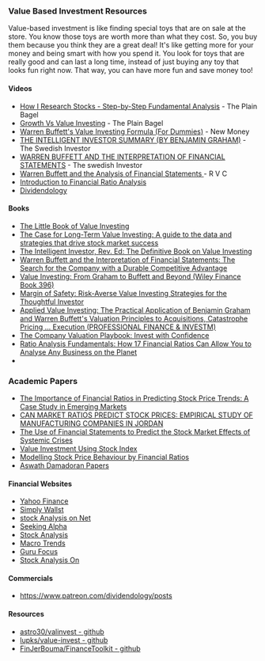 ### Value Based Investment Resources

Value-based investment is like finding special toys that are on sale at the store. You know those toys are worth more than what they cost. So, you buy them because you think they are a great deal! It's like getting more for your money and being smart with how you spend it. You look for toys that are really good and can last a long time, instead of just buying any toy that looks fun right now. That way, you can have more fun and save money too!


#### Videos
- [How I Research Stocks - Step-by-Step Fundamental Analysis](https://www.youtube.com/watch?v=kXYvRR7gV2E) - The Plain Bagel
- [Growth Vs Value Investing](https://www.youtube.com/watch?v=6sUvcWpPvFE) - The Plain Bagel
- [Warren Buffett's Value Investing Formula (For Dummies)](https://www.youtube.com/watch?v=dWDPMD_rCY0) -  New Money
- [THE INTELLIGENT INVESTOR SUMMARY (BY BENJAMIN GRAHAM)](https://www.youtube.com/watch?v=npoyc_X5zO8) - The Swedish Investor
- [WARREN BUFFETT AND THE INTERPRETATION OF FINANCIAL STATEMENTS](https://www.youtube.com/watch?v=lBBXmim527A&t=239s) - The swedish Investor
- [Warren Buffett and the Analysis of Financial Statements
](https://www.youtube.com/watch?v=knaQgfxIi18&t=2419s) - R V C
- [Introduction to Financial Ratio Analysis](https://www.udemy.com/course/introduction-to-financial-ratio-analysis)
- [Dividendology](https://www.youtube.com/@Dividendology)

#### Books
- [The Little Book of Value Investing](https://www.amazon.com/Little-Book-Value-Investing/dp/0470055898/)
- [The Case for Long-Term Value Investing: A guide to the data and strategies that drive stock market success](https://www.amazon.com/Case-Long-Term-Value-Investing-strategies-ebook/dp/B09MKKPM4P/)
- [The Intelligent Investor, Rev. Ed: The Definitive Book on Value Investing](https://www.amazon.com/Intelligent-Investor-Collins-Business-Essentials-ebook/dp/B000FC12C8/)
- [Warren Buffett and the Interpretation of Financial Statements: The Search for the Company with a Durable Competitive Advantage](https://www.amazon.com/Warren-Buffett-Interpretation-Financial-Statements-ebook/dp/B004DCAB28)
- [Value Investing: From Graham to Buffett and Beyond (Wiley Finance Book 396)](https://www.amazon.com/Value-Investing-Graham-Buffett-Finance-ebook/dp/B08M5C79D9/)
- [Margin of Safety: Risk-Averse Value Investing Strategies for the Thoughtful Investor ](https://www.amazon.com/Margin-Safety-Risk-Averse-Strategies-Thoughtful/dp/0887305105/)
- [Applied Value Investing: The Practical Application of Benjamin Graham and Warren Buffett's Valuation Principles to Acquisitions, Catastrophe Pricing ... Execution (PROFESSIONAL FINANCE & INVESTM)](https://www.amazon.co.uk/Applied-Value-Investing-Application-Acquisitions/dp/0071628185/)
- [The Company Valuation Playbook: Invest with Confidence](https://www.amazon.co.uk/Company-Valuation-Playbook-Invest-Confidence/dp/1838470816)
- [Ratio Analysis Fundamentals: How 17 Financial Ratios Can Allow You to Analyse Any Business on the Planet ](https://www.amazon.co.uk/Ratio-Analysis-Fundamentals-Financial-Business/dp/1494922630)
- 
### Academic Papers
- [The Importance of Financial Ratios in Predicting Stock Price Trends: A Case Study in Emerging Markets](https://wneiz.pl/nauka_wneiz/frfu/79-2016/FRFU-79-13.pdf)
- [CAN MARKET RATIOS PREDICT STOCK PRICES: EMPIRICAL STUDY OF MANUFACTURING COMPANIES IN JORDAN](https://ijecm.co.uk/wp-content/uploads/2020/03/8316.pdf)
- [The Use of Financial Statements to Predict the Stock Market Effects of Systemic Crises](https://scholarship.claremont.edu/cgi/viewcontent.cgi?article=1088&context=cgu_etd)
- [Value Investment Using Stock Index](https://link.springer.com/chapter/10.1007/978-3-030-00677-8_9)
- [Modelling Stock Price Behaviour by Financial Ratios](https://link.springer.com/chapter/10.1007/978-3-642-76761-6_9)
- [Aswath Damadoran Papers](https://pages.stern.nyu.edu/~adamodar/New_Home_Page/papers.html)

#### Financial Websites
- [Yahoo Finance](https://finance.yahoo.com/)
- [Simply Wallst](https://simplywall.st/dashboard)
- [stock Analysis on Net](https://www.stock-analysis-on.net/)
- [Seeking Alpha](https://seekingalpha.com/)
- [Stock Analysis](https://stockanalysis.com/)
- [Macro Trends](https://www.macrotrends.net/stocks/charts/MSFT/microsoft/price-sales)
- [Guru Focus](https://www.gurufocus.com/)
- [Stock Analysis On](https://www.stock-analysis-on.net/NASDAQ/Company/Microsoft-Corp/DCF/DDM)
#### Commercials
- https://www.patreon.com/dividendology/posts

#### Resources
- [astro30/valinvest  - github](https://github.com/astro30/valinvest)
- [lupks/value-invest - github](https://github.com/lupks/value-invest)
- [FinJerBouma/FinanceToolkit - github](https://github.com/JerBouma/FinanceToolkit)
